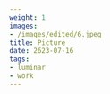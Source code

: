 ```yaml
---
weight: 1
images:
- /images/edited/6.jpeg
title: Picture
date: 2623-07-16
tags:
- luminar
- work
---
```

